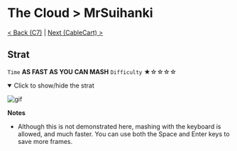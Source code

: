 # The Cloud > MrSuihanki

[< Back (C7)](https://github.com/Doublevil/scbspeedrun/blob/main/levels/C/C7.md) | [Next (CableCart) >](https://github.com/Doublevil/scbspeedrun/blob/main/levels/C/CableCart.md)

## Strat

`Time` **AS FAST AS YOU CAN MASH** `Difficulty` ★☆☆☆☆
<details open>
  <summary>Click to show/hide the strat</summary>

  ![gif](https://github.com/Doublevil/scbspeedrun/blob/main/media/levels/C/MrSuihanki_Strat.webp)

  **Notes**
  - Although this is not demonstrated here, mashing with the keyboard is allowed, and much faster. You can use both the Space and Enter keys to save more frames.
</details>
